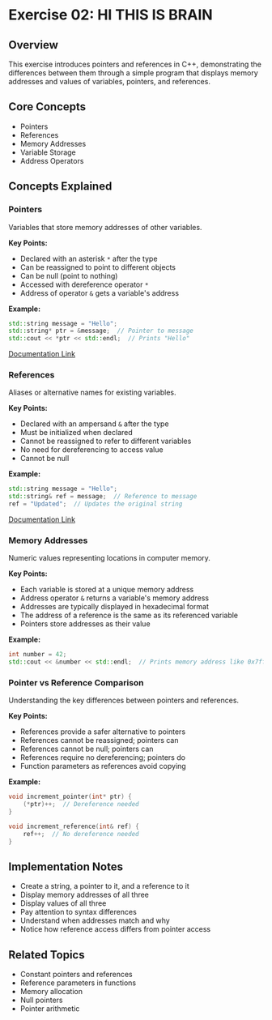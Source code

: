 # Exercise 02: HI THIS IS BRAIN

## Overview
This exercise introduces pointers and references in C++, demonstrating the differences between them through a simple program that displays memory addresses and values of variables, pointers, and references.

## Core Concepts
- Pointers
- References
- Memory Addresses
- Variable Storage
- Address Operators

## Concepts Explained

### Pointers
Variables that store memory addresses of other variables.

**Key Points:**
- Declared with an asterisk `*` after the type
- Can be reassigned to point to different objects
- Can be null (point to nothing)
- Accessed with dereference operator `*`
- Address of operator `&` gets a variable's address

**Example:**
```cpp
std::string message = "Hello";
std::string* ptr = &message;  // Pointer to message
std::cout << *ptr << std::endl;  // Prints "Hello"
```

[Documentation Link](http://www.cplusplus.com/doc/tutorial/pointers/)

### References
Aliases or alternative names for existing variables.

**Key Points:**
- Declared with an ampersand `&` after the type
- Must be initialized when declared
- Cannot be reassigned to refer to different variables
- No need for dereferencing to access value
- Cannot be null

**Example:**
```cpp
std::string message = "Hello";
std::string& ref = message;  // Reference to message
ref = "Updated";  // Updates the original string
```

[Documentation Link](http://www.cplusplus.com/doc/tutorial/references/)

### Memory Addresses
Numeric values representing locations in computer memory.

**Key Points:**
- Each variable is stored at a unique memory address
- Address operator `&` returns a variable's memory address
- Addresses are typically displayed in hexadecimal format
- The address of a reference is the same as its referenced variable
- Pointers store addresses as their value

**Example:**
```cpp
int number = 42;
std::cout << &number << std::endl;  // Prints memory address like 0x7ffee3f8a8ac
```

### Pointer vs Reference Comparison
Understanding the key differences between pointers and references.

**Key Points:**
- References provide a safer alternative to pointers
- References cannot be reassigned; pointers can
- References cannot be null; pointers can
- References require no dereferencing; pointers do
- Function parameters as references avoid copying

**Example:**
```cpp
void increment_pointer(int* ptr) {
    (*ptr)++;  // Dereference needed
}

void increment_reference(int& ref) {
    ref++;  // No dereference needed
}
```

## Implementation Notes
- Create a string, a pointer to it, and a reference to it
- Display memory addresses of all three
- Display values of all three
- Pay attention to syntax differences
- Understand when addresses match and why
- Notice how reference access differs from pointer access

## Related Topics
- Constant pointers and references
- Reference parameters in functions
- Memory allocation
- Null pointers
- Pointer arithmetic
